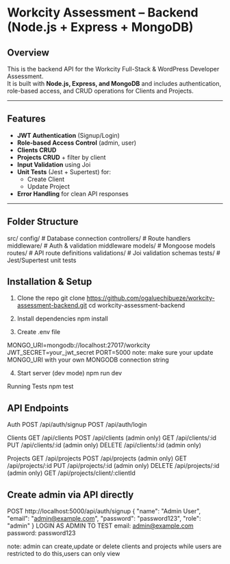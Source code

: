 # Workcity Assessment – Backend (Node.js + Express + MongoDB)

##  Overview
This is the backend API for the Workcity Full-Stack & WordPress Developer Assessment.  
It is built with **Node.js, Express, and MongoDB** and includes authentication, role-based access, and CRUD operations for Clients and Projects.

---

##  Features
- **JWT Authentication** (Signup/Login)
- **Role-based Access Control** (admin, user)
- **Clients CRUD**
- **Projects CRUD** + filter by client
- **Input Validation** using Joi
- **Unit Tests** (Jest + Supertest) for:
  - Create Client
  - Update Project
- **Error Handling** for clean API responses

---

##  Folder Structure
src/
config/ # Database connection
controllers/ # Route handlers
middleware/ # Auth & validation middleware
models/ # Mongoose models
routes/ # API route definitions
validations/ # Joi validation schemas
tests/ # Jest/Supertest unit tests

##  Installation & Setup
1. Clone the repo
git clone https://github.com/ogaluechibueze/workcity-assessment-backend.git
cd workcity-assessment-backend

2. Install dependencies
npm install

3. Create .env file

MONGO_URI=mongodb://localhost:27017/workcity
JWT_SECRET=your_jwt_secret
PORT=5000
note: make sure your update MONGO_URI with your own MONGODB connection string

4. Start server (dev mode)
npm run dev

Running Tests
npm test

## API Endpoints
Auth
    POST /api/auth/signup
    POST /api/auth/login

Clients
    GET /api/clients
    POST /api/clients (admin only)
    GET /api/clients/:id
    PUT /api/clients/:id (admin only)
    DELETE /api/clients/:id (admin only)

Projects
    GET /api/projects
    POST /api/projects (admin only)
    GET /api/projects/:id
    PUT /api/projects/:id (admin only)
    DELETE /api/projects/:id (admin only)
    GET /api/projects/client/:clientId

## Create admin via API directly
   POST http://localhost:5000/api/auth/signup
{
  "name": "Admin User",
  "email": "admin@example.com",
  "password": "password123",
  "role": "admin"
}
  LOGIN AS ADMIN TO TEST
  email: admin@example.com
  password: password123 

note: admin can create,update or delete clients and projects while users are restricted to do this,users can only view 
